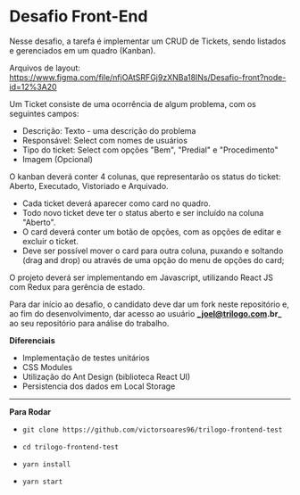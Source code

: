 # Desafio Front-End #

Nesse desafio, a tarefa é implementar um CRUD de Tickets, sendo listados e gerenciados em um quadro (Kanban).

Arquivos de layout:
https://www.figma.com/file/nfjOAtSRFGj9zXNBa18INs/Desafio-front?node-id=12%3A20

Um Ticket consiste de uma ocorrência de algum problema, com os seguintes campos:
* Descrição: Texto - uma descrição do problema
* Responsável: Select com nomes de usuários
* Tipo do ticket: Select com opções "Bem", "Predial" e "Procedimento"
* Imagem (Opcional)

O kanban deverá conter 4 colunas, que representarão os status do ticket: Aberto, Executado, Vistoriado e Arquivado.
* Cada ticket deverá aparecer como card no quadro.
* Todo novo ticket deve ter o status aberto e ser incluído na coluna "Aberto".
* O card deverá conter um botão de opções, com as opções de editar e excluir o ticket.
* Deve ser possível mover o card para outra coluna, puxando e soltando (drag and drop) ou através de uma opção do menu de opções do card;

O projeto deverá ser implementando em Javascript, utilizando React JS com Redux para gerência de estado.

Para dar início ao desafio, o candidato deve dar um fork neste repositório e, ao fim do desenvolvimento, dar acesso ao usuário **_joel@trilogo.com.br_** ao seu repositório para análise do trabalho.


**Diferenciais**

* Implementação de testes unitários
* CSS Modules
* Utilização do Ant Design (biblioteca React UI)
* Persistencia dos dados em Local Storage

----------------------------------------------------------------------------------
**Para Rodar**

- `git clone https://github.com/victorsoares96/trilogo-frontend-test`

- `cd trilogo-frontend-test`

- `yarn install`

- `yarn start`
